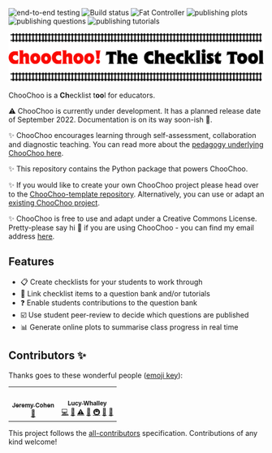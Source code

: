 ![end-to-end testing](https://github.com/choochoo-bot/choochoo-testing/actions/workflows/e2e_tests.yml/badge.svg) ![Build status](https://github.com/lucydot/ChooChoo/workflows/build-status.yml/badge.svg) ![Fat Controller](https://github.com/lucydot/choochoo-template/actions/workflows/choochoo-fat-controller.yml/badge.svg) ![publishing plots](https://github.com/lucydot/choochoo-template/actions/workflows/choochoo-plots.yml/badge.svg) ![publishing questions](https://github.com/lucydot/choochoo-template/actions/workflows/choochoo-questions.yml/badge.svg) ![publishing tutorials](https://github.com/lucydot/choochoo-template/actions/workflows/choochoo-tutorials.yml/badge.svg) 

<img src="./docs/images/icon2.png" width="800">

ChooChoo is a **Ch**ecklist t**oo**l for educators. 

⚠️ ChooChoo is currently under development. It has a planned release date of September 2022. Documentation is on its way soon-ish 🐢.

✨ ChooChoo encourages learning through self-assessment, collaboration and diagnostic teaching. You can read more about the [pedagogy underlying ChooChoo here](https://lucydot.github.io/ChooChoo/pedagogy).

✨ This repository contains the Python package that powers ChooChoo.

✨ If you would like to create your own ChooChoo project please head over to the [ChooChoo-template repository](https://github.com/lucydot/ChooChoo-template/). Alternatively, you can use or adapt an [existing ChooChoo project](https://lucydot.github.io/ChooChoo/existing).

✨ ChooChoo is free to use and adapt under a Creative Commons License. Pretty-please say hi :wave: if you are using ChooChoo - you can find my email address [here](https://lucydot.github.io/about/).

## Features

- 📋 Create checklists for your students to work through
- 🔗 Link checklist items to a question bank and/or tutorials
- ❓ Enable students contributions to the question bank
- ☑️ Use student peer-review to decide which questions are published
- 📊 Generate online plots to summarise class progress in real time


## Contributors ✨

Thanks goes to these wonderful people ([emoji key](https://allcontributors.org/docs/en/emoji-key)):

<!-- ALL-CONTRIBUTORS-LIST:START - Do not remove or modify this section -->
<!-- prettier-ignore-start -->
<!-- markdownlint-disable -->
<table>
  <tr>
    <td align="center"><a href="https://github.com/jcohen02"><img src="https://avatars.githubusercontent.com/u/8027703?v=4?s=100" width="100px;" alt=""/><br /><sub><b>Jeremy Cohen</b></sub></a><br /><a href="#ideas-jcohen02" title="Ideas, Planning, & Feedback">🤔</a></td>
    <td align="center"><a href="http://lucydot.github.io"><img src="https://avatars.githubusercontent.com/u/2452935?v=4?s=100" width="100px;" alt=""/><br /><sub><b>Lucy Whalley</b></sub></a><br /><a href="https://github.com/lucydot/ChooChoo/commits?author=lucydot" title="Code">💻</a> <a href="https://github.com/lucydot/ChooChoo/commits?author=lucydot" title="Documentation">📖</a> <a href="https://github.com/lucydot/ChooChoo/commits?author=lucydot" title="Tests">⚠️</a> <a href="#ideas-lucydot" title="Ideas, Planning, & Feedback">🤔</a> <a href="#infra-lucydot" title="Infrastructure (Hosting, Build-Tools, etc)">🚇</a> <a href="#maintenance-lucydot" title="Maintenance">🚧</a> <a href="#projectManagement-lucydot" title="Project Management">📆</a></td>
  </tr>
</table>

<!-- markdownlint-restore -->
<!-- prettier-ignore-end -->

<!-- ALL-CONTRIBUTORS-LIST:END -->

This project follows the [all-contributors](https://github.com/all-contributors/all-contributors) specification. Contributions of any kind welcome!
